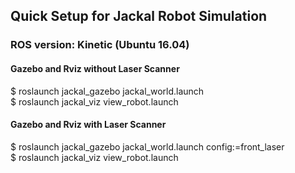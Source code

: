 ## Quick Setup for Jackal Robot Simulation

### ROS version: Kinetic (Ubuntu 16.04)

#### Gazebo and Rviz without Laser Scanner

$ roslaunch jackal_gazebo jackal_world.launch  
$ roslaunch jackal_viz view_robot.launch  

#### Gazebo and Rviz with Laser Scanner
$ roslaunch jackal_gazebo jackal_world.launch   config:=front_laser  
$ roslaunch jackal_viz view_robot.launch  


